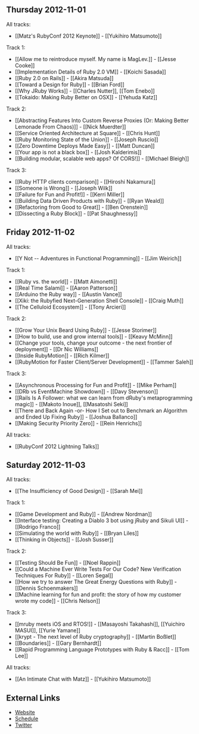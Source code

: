 ## Thursday 2012-11-01

All tracks:

* [[Matz's RubyConf 2012 Keynote]] - [[Yukihiro Matsumoto]]

Track 1:

* [[Allow me to reintroduce myself. My name is MagLev.]] - [[Jesse Cooke]]
* [[Implementation Details of Ruby 2.0 VM]] - [[Koichi Sasada]]
* [[Ruby 2.0 on Rails]] - [[Akira Matsuda]]
* [[Toward a Design for Ruby]] - [[Brian Ford]]
* [[Why JRuby Works]] - [[Charles Nutter]], [[Tom Enebo]]
* [[Tokaido: Making Ruby Better on OSX]] - [[Yehuda Katz]]

Track 2:

* [[Abstracting Features Into Custom Reverse Proxies (Or: Making Better Lemonade From Chaos)]] - [[Nick Muerdter]]
* [[Service Oriented Architecture at Square]] - [[Chris Hunt]]
* [[Ruby Monitoring State of the Union]] - [[Joseph Ruscio]]
* [[Zero Downtime Deploys Made Easy]] - [[Matt Duncan]]
* [[Your app is not a black box]] - [[Josh Kalderimis]]
* [[Building modular, scalable web apps? Of CORS!]] - [[Michael Bleigh]]

Track 3:

* [[Ruby HTTP clients comparison]] - [[Hiroshi Nakamura]]
* [[Someone is Wrong]] - [[Joseph Wilk]]
* [[Failure for Fun and Profit!]] - [[Kerri Miller]]
* [[Building Data Driven Products with Ruby]] - [[Ryan Weald]]
* [[Refactoring from Good to Great]] - [[Ben Orenstein]]
* [[Dissecting a Ruby Block]] - [[Pat Shaughnessy]]

## Friday 2012-11-02

All tracks:

* [[Y Not -- Adventures in Functional Programming]] - [[Jim Weirich]]

Track 1:

* [[Ruby vs. the world]] - [[Matt Aimonetti]]
* [[Real Time Salami]] - [[Aaron Patterson]]
* [[Arduino the Ruby way]] - [[Austin Vance]]
* [[Xiki: the Rubyfied Next-Generation Shell Console]] - [[Craig Muth]]
* [[The Celluloid Ecosystem]] - [[Tony Arcieri]]

Track 2:

* [[Grow Your Unix Beard Using Ruby]] - [[Jesse Storimer]]
* [[How to build, use and grow internal tools]] - [[Keavy McMinn]]
* [[Change your tools, change your outcome - the next frontier of deployment]] - [[Dr Nic Williams]]
* [[Inside RubyMotion]] - [[Rich Kilmer]]
* [[RubyMotion for Faster Client/Server Development]] - [[Tammer Saleh]]

Track 3:

* [[Asynchronous Processing for Fun and Profit]] - [[Mike Perham]]
* [[DRb vs EventMachine Showdown]] - [[Davy Stevenson]]
* [[Rails Is A Follower: what we can learn from dRuby's metaprogramming magic]] - [[Makoto Inoue]], [[Masatoshi Seki]]
* [[There and Back Again -or- How I Set out to Benchmark an Algorithm and Ended Up Fixing Ruby]] - [[Joshua Ballanco]]
* [[Making Security Priority Zero]] - [[Rein Henrichs]]

All tracks:

* [[RubyConf 2012 Lightning Talks]]

## Saturday 2012-11-03

All tracks:

* [[The Insufficiency of Good Design]] - [[Sarah Mei]]

Track 1:

* [[Game Development and Ruby]] - [[Andrew Nordman]]
* [[Interface testing: Creating a Diablo 3 bot using jRuby and Sikuli UI]] - [[Rodrigo Franco]]
* [[Simulating the world with Ruby]] - [[Bryan Liles]]
* [[Thinking in Objects]] - [[Josh Susser]]

Track 2:

* [[Testing Should Be Fun]] - [[Noel Rappin]]
* [[Could a Machine Ever Write Tests For Our Code? New Verification Techniques For Ruby]] - [[Loren Segal]]
* [[How we try to answer The Great Energy Questions with Ruby]] - [[Dennis Schoenmakers]]
* [[Machine learning for fun and profit: the story of how my customer wrote my code]] - [[Chris Nelson]]

Track 3:

* [[mruby meets iOS and RTOS!]] - [[Masayoshi Takahashi]], [[Yuichiro MASUI]], [[Yurie Yamane]]
* [[krypt - The next level of Ruby cryptography]] - [[Martin Boßlet]]
* [[Boundaries]] - [[Gary Bernhardt]]
* [[Rapid Programming Language Prototypes with Ruby & Racc]] - [[Tom Lee]]

All tracks:

* [[An Intimate Chat with Matz]] - [[Yukihiro Matsumoto]]

## External Links

* [Website](http://rubyconf.org/)
* [Schedule](http://rubyconf2012.busyconf.com/schedule/full)
* [Twitter](http://twitter.com/rubyconf)
